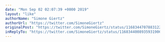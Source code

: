 ```yaml
---
date: "Mon Sep 02 02:07:39 +0000 2019"
layout: "like"
authorName: "Simone Giertz"
authorUrl: "https://twitter.com/SimoneGiertz"
originalPost: "https://twitter.com/SimoneGiertz/status/1168344707883122688"
inReplyTo: "https://twitter.com/SimoneGiertz/status/1168344008935931906"
---
```

